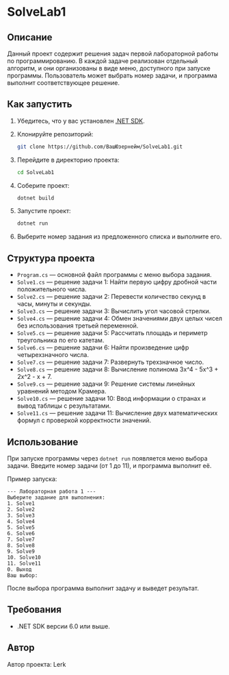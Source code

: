 
# SolveLab1

## Описание

Данный проект содержит решения задач первой лабораторной работы по программированию. В каждой задаче реализован отдельный алгоритм, и они организованы в виде меню, доступного при запуске программы. Пользователь может выбрать номер задачи, и программа выполнит соответствующее решение.

## Как запустить

1. Убедитесь, что у вас установлен [.NET SDK](https://dotnet.microsoft.com/download).

2. Клонируйте репозиторий:

   ```bash
   git clone https://github.com/ВашЮзернейм/SolveLab1.git
   ```

3. Перейдите в директорию проекта:

   ```bash
   cd SolveLab1
   ```

4. Соберите проект:

   ```bash
   dotnet build
   ```

5. Запустите проект:

   ```bash
   dotnet run
   ```

6. Выберите номер задания из предложенного списка и выполните его.

## Структура проекта

- `Program.cs` — основной файл программы с меню выбора задания.
- `Solve1.cs` — решение задачи 1: Найти первую цифру дробной части положительного числа.
- `Solve2.cs` — решение задачи 2: Перевести количество секунд в часы, минуты и секунды.
- `Solve3.cs` — решение задачи 3: Вычислить угол часовой стрелки.
- `Solve4.cs` — решение задачи 4: Обмен значениями двух целых чисел без использования третьей переменной.
- `Solve5.cs` — решение задачи 5: Рассчитать площадь и периметр треугольника по его катетам.
- `Solve6.cs` — решение задачи 6: Найти произведение цифр четырехзначного числа.
- `Solve7.cs` — решение задачи 7: Развернуть трехзначное число.
- `Solve8.cs` — решение задачи 8: Вычисление полинома 3x^4 - 5x^3 + 2x^2 - x + 7.
- `Solve9.cs` — решение задачи 9: Решение системы линейных уравнений методом Крамера.
- `Solve10.cs` — решение задачи 10: Ввод информации о странах и вывод таблицы с результатами.
- `Solve11.cs` — решение задачи 11: Вычисление двух математических формул с проверкой корректности значений.

## Использование

При запуске программы через `dotnet run` появляется меню выбора задачи. Введите номер задачи (от 1 до 11), и программа выполнит её.

Пример запуска:

```
--- Лабораторная работа 1 ---
Выберите задание для выполнения:
1. Solve1
2. Solve2
3. Solve3
4. Solve4
5. Solve5
6. Solve6
7. Solve7
8. Solve8
9. Solve9
10. Solve10
11. Solve11
0. Выход
Ваш выбор: 
```

После выбора программа выполнит задачу и выведет результат.

## Требования

- .NET SDK версии 6.0 или выше.

## Автор

Автор проекта: Lerk

